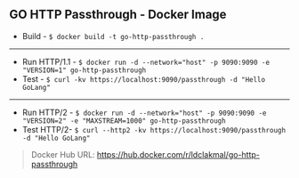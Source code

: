 ## GO HTTP Passthrough - Docker Image

- Build - `$ docker build -t go-http-passthrough .`
---
- Run HTTP/1.1 - `$ docker run -d --network="host" -p 9090:9090 -e "VERSION=1" go-http-passthrough`
- Test - `$ curl -kv https://localhost:9090/passthrough -d "Hello GoLang"`
---
- Run HTTP/2 - `$ docker run -d --network="host" -p 9090:9090 -e "VERSION=2" -e "MAXSTREAM=1000" go-http-passthrough`
- Test HTTP/2- `$ curl --http2 -kv https://localhost:9090/passthrough -d "Hello GoLang"`

> Docker Hub URL: https://hub.docker.com/r/ldclakmal/go-http-passthrough
